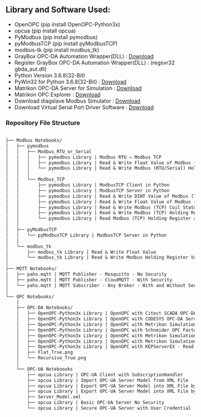 ## Library and Software Used:

- OpenOPC (pip install OpenOPC-Python3x)
- opcua (pip install opcua)
- PyModbus (pip install pymodbus)
- pyModbusTCP (pip install pyModbusTCP)
- modbus-tk (pip install modbus_tk)
- GrayBox OPC-DA Automation Wrapper(DLL) : [Download](http://gestyy.com/etVI8J)
- Register GrayBox OPC-DA Automation Wrapper(DLL) : (regsvr32 gbda_aut.dll)
- Python Version 3.6.8(32-Bit)
- PyWin32 for Python 3.6.8(32-Bit) : [Download](http://gestyy.com/etVOqH)
- Matrikon OPC-DA Server for Simulation : [Download](http://gestyy.com/etVO0r)
- Matrikon OPC Explorer : [Download](http://gestyy.com/etVI9q)
- Download diagslave Modbus Simulator : [Download](https://www.modbusdriver.com/downloads/diagslave.zip)
- Download Virtual Serial Port Driver Software : [Download](https://cdn.eltima.com/download/vspd.exe)


### Repository File Structure
```markdown

├── Modbus Notebooks/
│   ├── pymodbus
│   │   ├── Modbus_RTU_or_Serial
│   │   │   ├── pymodbus Library | Modbus RTU ⇔ Modbus TCP
│   │   │   ├── pymodbus Library | Read & Write Float Value of Modbus (RTU/Serial) Holding Register
│   │   │   └── pymodbus Library | Read & Write Modbus (RTU/Serial) Holding Register 
│   │   │
│   │   └── Modbus_TCP
│   │       ├── pymodbus Library | ModbusTCP Client in Python
│   │       ├── pymodbus Library | ModbusTCP Server in Python
│   │       ├── pymodbus Library | Read & Write DINT Value of Modbus (TCP) Holding Register
│   │       ├── pymodbus Library | Read & Write Float Value of Modbus (TCP) Holding Register
│   │       ├── pymodbus Library | Read & Write Modbus (TCP) Coil Status 
│   │       ├── pymodbus Library | Read & Write Modbus (TCP) Holding Register Values 
│   │       └── pymodbus Library | Read Modbus (TCP) Holding Register and Convert it into Binary(Bits)
│   │
│   ├── pyModbusTCP
│   │   └── pyModbusTCP Library | ModbusTCP Server in Python
│   │
│   └── modbus_tk
│       ├── modbus_tk Library | Read & Write Float Value
│       └── modbus_tk Library | Read & Write Modbus Holding Register Values in Python
│   
├── MQTT Notebooks/
│   ├── paho.mqtt | MQTT Publisher - Mosquitto - No Security
│   ├── paho.mqtt | MQTT Publisher - CloudMQTT - With Security
│   └── paho.mqtt | MQTT Subscriber - Any Broker - With and Without Security
│   
└── OPC Notebooks/
    │
    ├── OPC-DA Notebooks/
    │   ├── OpenOPC-Python3x Library | OpenOPC with Citect SCADA OPC-DA Server
    │   ├── OpenOPC-Python3x Library | OpenOPC with CODESYS OPC-DA Server (Schneider Machine Expert Basic)
    │   ├── OpenOPC-Python3x Library | OpenOPC with Metrikon Simulation Server
    │   ├── OpenOPC-Python3x Library | OpenOPC with Schneider OPC Factory Server
    │   ├── OpenOPC-Python3x Library | OpenOPC with Metrikon Simulation Server - Getting Tag Properties
    │   ├── OpenOPC-Python3x Library | OpenOPC with Metrikon Simulation Server - Flat and Recursive Option
    │   ├── OpenOPC-Python3x Library | OpenOPC with KEPServerEX - Read and Write Tags
    │   ├── Flat_True.png
    │   └── Recursive_True.png
    │
    └── OPC-UA Noteboooks
        ├── opcua Library | OPC-UA Client with SubscriptionHandler  
        ├── opcua Library | Import OPC-UA Server Model from XML File
        ├── opcua Library | Export OPC-UA Server Model into XML File by NameSpace
        ├── opcua Library | Export OPC-UA Server Model into XML File by Node
        ├── Server_Model.xml
        ├── opcua Library | Basic OPC-UA Server No Security
        └── opcua Library | Secure OPC-UA Server with User Credential
```
